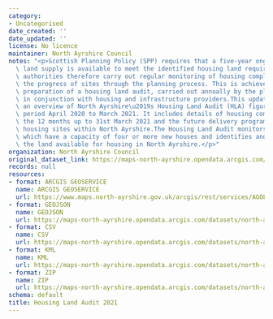 ```yaml
---
category:
- Uncategorised
date_created: ''
date_updated: ''
license: No licence
maintainer: North Ayrshire Council
notes: "<p>Scottish Planning Policy (SPP) requires that a five-year ongoing effective\
  \ land supply is available to meet the identified housing land requirements. Planning\
  \ authorities therefore carry out regular monitoring of housing completions and\
  \ the progress of sites through the planning process. This is achieved through the\
  \ preparation of a housing land audit, carried out annually by the planning authority\
  \ in conjunction with housing and infrastructure providers.This update provides\
  \ an overview of North Ayrshire\u2019s Housing Land Audit (HLA) figures for the\
  \ period April 2020 to March 2021. It includes details of housing completions for\
  \ the 12 months up to 31st March 2021 and the future delivery programming of all\
  \ housing sites within North Ayrshire.The Housing Land Audit monitors housing sites\
  \ which have a capacity of four or more new houses and identifies and quantifies\
  \ the land available for housing in North Ayrshire.</p>"
organization: North Ayrshire Council
original_dataset_link: https://maps-north-ayrshire.opendata.arcgis.com/maps/north-ayrshire::housing-land-audit-2021-1
records: null
resources:
- format: ARCGIS GEOSERVICE
  name: ARCGIS GEOSERVICE
  url: https://www.maps.north-ayrshire.gov.uk/arcgis/rest/services/AGOL/Open_Data_Portal2/FeatureServer/72
- format: GEOJSON
  name: GEOJSON
  url: https://maps-north-ayrshire.opendata.arcgis.com/datasets/north-ayrshire::housing-land-audit-2021-1.geojson?outSR=%7B%22latestWkid%22%3A27700%2C%22wkid%22%3A27700%7D
- format: CSV
  name: CSV
  url: https://maps-north-ayrshire.opendata.arcgis.com/datasets/north-ayrshire::housing-land-audit-2021-1.csv?outSR=%7B%22latestWkid%22%3A27700%2C%22wkid%22%3A27700%7D
- format: KML
  name: KML
  url: https://maps-north-ayrshire.opendata.arcgis.com/datasets/north-ayrshire::housing-land-audit-2021-1.kml?outSR=%7B%22latestWkid%22%3A27700%2C%22wkid%22%3A27700%7D
- format: ZIP
  name: ZIP
  url: https://maps-north-ayrshire.opendata.arcgis.com/datasets/north-ayrshire::housing-land-audit-2021-1.zip?outSR=%7B%22latestWkid%22%3A27700%2C%22wkid%22%3A27700%7D
schema: default
title: Housing Land Audit 2021
---
```

